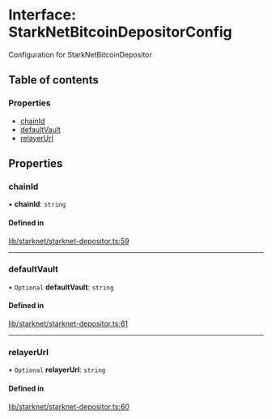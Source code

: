 # Interface: StarkNetBitcoinDepositorConfig

Configuration for StarkNetBitcoinDepositor

## Table of contents

### Properties

- [chainId](StarkNetBitcoinDepositorConfig.md#chainid)
- [defaultVault](StarkNetBitcoinDepositorConfig.md#defaultvault)
- [relayerUrl](StarkNetBitcoinDepositorConfig.md#relayerurl)

## Properties

### chainId

• **chainId**: `string`

#### Defined in

[lib/starknet/starknet-depositor.ts:59](https://github.com/jose-blockchain/tbtc-v2/blob/main/typescript/src/lib/starknet/starknet-depositor.ts#L59)

___

### defaultVault

• `Optional` **defaultVault**: `string`

#### Defined in

[lib/starknet/starknet-depositor.ts:61](https://github.com/jose-blockchain/tbtc-v2/blob/main/typescript/src/lib/starknet/starknet-depositor.ts#L61)

___

### relayerUrl

• `Optional` **relayerUrl**: `string`

#### Defined in

[lib/starknet/starknet-depositor.ts:60](https://github.com/jose-blockchain/tbtc-v2/blob/main/typescript/src/lib/starknet/starknet-depositor.ts#L60)
